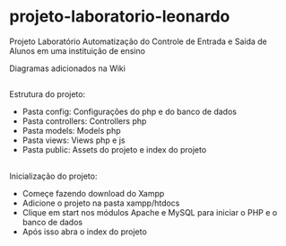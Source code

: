 # projeto-laboratorio-leonardo
Projeto Laboratório Automatização do Controle de Entrada e Saída de Alunos em uma instituição de ensino

Diagramas adicionados na Wiki

##


Estrutura do projeto:

- Pasta config: Configurações do php e do banco de dados
- Pasta controllers: Controllers php
- Pasta models: Models php
- Pasta views: Views php e js
- Pasta public: Assets do projeto e index do projeto

##

Inicialização do projeto:

- Começe fazendo download do Xampp
- Adicione o projeto na pasta xampp/htdocs
- Clique em start nos módulos Apache e MySQL para iniciar o PHP e o banco de dados
- Após isso abra o index do projeto
